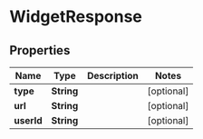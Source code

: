 

# WidgetResponse


## Properties

Name | Type | Description | Notes
------------ | ------------- | ------------- | -------------
**type** | **String** |  |  [optional]
**url** | **String** |  |  [optional]
**userId** | **String** |  |  [optional]



